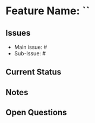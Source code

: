 # Feature Name: ``

## Issues
- Main issue: #
- Sub-Issue:  #

## Current Status


## Notes


## Open Questions
